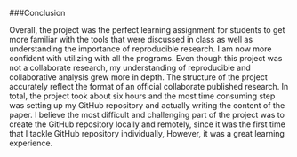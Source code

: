 ###Conclusion

Overall, the project was the perfect learning assignment for students to get more familiar with the tools that were discussed in class as well as understanding the importance of reproducible research. I am now more confident with utilizing with all the programs. Even though this project was not a collaborate research, my understanding of reproducible and collaborative analysis grew more in depth. The structure of the project accurately reflect the format of an official collaborate published research. In total, the project took about six hours and the most time consuming step was setting up my GitHub repository and actually writing the content of the paper. I believe the most difficult and challenging part of the project was to create the GitHub repository locally and remotely, since it was the first time that I tackle GitHub repository individually, However, it was a great learning experience.  